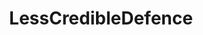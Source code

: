 ---
title: LessCredibleDefence
crosslinks:
- india
- navy
- Dragon029
- syriancivilwar
- HephaestusAetnaean
- MilitaryProcurement
- cooperatives
- LordDerplyPosts
- Serendipity
- weekendgunnit
- theydidthemath
- MilitaryGfys
- xkcd
- WarCollege
- todayilearned
- guns
- weaponsystems
- FULLCOMMUNISM
- MilitaryPorn
---